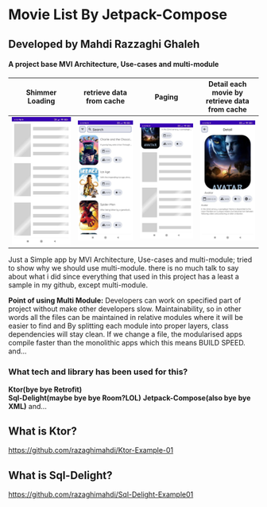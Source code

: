 # Movie List By Jetpack-Compose

## Developed by Mahdi Razzaghi Ghaleh

#### A project base MVI Architecture, Use-cases and multi-module

| Shimmer Loading | retrieve data from cache | Paging | Detail each movie by retrieve data from cache |
| :---: | :---: | :---: | :---: |
| ![](screenshots/1.jpg) | ![](screenshots/2.jpg)  | ![](screenshots/3.jpg) |![](screenshots/4.jpg) |


Just a Simple app by MVI Architecture, Use-cases and multi-module; tried to show why we should use multi-module.
there is no much talk to say about what i did since everything that used in this project has a least a sample in my github,
except multi-module.

**Point of using Multi Module:**
Developers can work on specified part of project without make other developers slow. 
Maintainability, so in other words all the files can be maintained in relative modules where it will be easier to find and
By splitting each module into proper layers, class dependencies will stay clean.
If we change a file, the modularised apps compile faster than the monolithic apps which this means BUILD SPEED. 
and...

### What tech and library has been used for this?
**Ktor(bye bye Retrofit)**  
**Sql-Delight(maybe bye bye Room?LOL)** 
**Jetpack-Compose(also bye bye XML)** 
and...


## What is Ktor?
https://github.com/razaghimahdi/Ktor-Example-01

## What is Sql-Delight?
https://github.com/razaghimahdi/Sql-Delight-Example01


